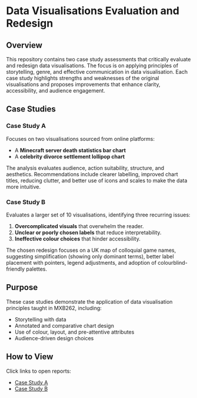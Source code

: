 # Data Visualisations Evaluation and Redesign  

## Overview  
This repository contains two case study assessments that critically evaluate and redesign data visualisations. The focus is on applying principles of storytelling, genre, and effective communication in data visualisation. Each case study highlights strengths and weaknesses of the original visualisations and proposes improvements that enhance clarity, accessibility, and audience engagement.

## Case Studies  

### Case Study A
Focuses on two visualisations sourced from online platforms:  
- A **Minecraft server death statistics bar chart**  
- A **celebrity divorce settlement lollipop chart**  

The analysis evaluates audience, action suitability, structure, and aesthetics. Recommendations include clearer labelling, improved chart titles, reducing clutter, and better use of icons and scales to make the data more intuitive.  

### Case Study B
Evaluates a larger set of 10 visualisations, identifying three recurring issues:  
1. **Overcomplicated visuals** that overwhelm the reader.  
2. **Unclear or poorly chosen labels** that reduce interpretability.  
3. **Ineffective colour choices** that hinder accessibility.  

The chosen redesign focuses on a UK map of colloquial game names, suggesting simplification (showing only dominant terms), better label placement with pointers, legend adjustments, and adoption of colourblind-friendly palettes.  

## Purpose  
These case studies demonstrate the application of data visualisation principles taught in MXB262, including:
- Storytelling with data  
- Annotated and comparative chart design  
- Use of colour, layout, and pre-attentive attributes  
- Audience-driven design choices  

## How to View  
Click links to open reports:
- [Case Study A](https://tobitob708.github.io/data-visualisations-evaluation-and-redesign/Case-Study-A--n11688751-.html)
- [Case Study B](https://tobitob708.github.io/data-visualisations-evaluation-and-redesign/Case-Study-Part-B.html)
